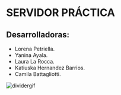 # SERVIDOR PRÁCTICA #

## Desarrolladoras:

- Lorena Petriella.
- Yanina Ayala.
- Laura La Rocca.
- Katiuska Hernandez Barrios.
- Camila Battagliotti.


![dividergif](https://c.tenor.com/OKLkZ1Um5HIAAAAC/mad-typing.gif)
